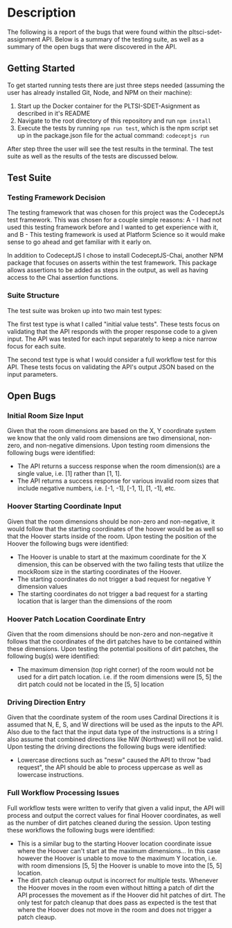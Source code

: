 # Description
The following is a report of the bugs that were found within the pltsci-sdet-assignment API.
Below is a summary of the testing suite, as well as a summary of the open bugs that were discovered in the API.

## Getting Started
To get started running tests there are just three steps needed (assuming the user has already installed Git, Node, and NPM on their machine):

1. Start up the Docker container for the PLTSI-SDET-Asignment as described in it's README
2. Navigate to the root directory of this repository and run `npm install`
3. Execute the tests by running `npm run test`, which is the npm script set up in the package.json file for the actual command: `codeceptjs run`

After step three the user will see the test results in the terminal. The test suite as well as the results of the tests are discussed below.

## Test Suite
### Testing Framework Decision
The testing framework that was chosen for this project was the CodeceptJs test framework. This was chosen for a couple simple reasons: A - I had not used this testing framework before and I wanted to get experience with it, and B - This testing framework is used at Platform Science so it would make sense to go ahead and get familiar with it early on.

In addition to CodeceptJS I chose to install CodeceptJS-Chai, another NPM package that focuses on asserts within the test framework. This package allows assertions to be added as steps in the output, as well as having access to the Chai assertion functions.

### Suite Structure
The test suite was broken up into two main test types:

The first test type is what I called "initial value tests". These tests focus on validating that the API responds with the proper response code to a given input. The API was tested for each input separately to keep a nice narrow focus for each suite. 

The second test type is what I would consider a full workflow test for this API. These tests focus on validating the API's output JSON based on the input parameters.

## Open Bugs

### Initial Room Size Input
Given that the room dimensions are based on the X, Y coordinate system we know that the only valid room dimensions are two dimensional, non-zero, and non-negative dimensions. Upon testing room dimensions the following bugs were identified:

- The API returns a success response when the room dimension(s) are a single value, i.e. [1] rather than [1, 1].
- The API returns a success response for various invalid room sizes that include negative numbers, i.e. [-1, -1], [-1, 1], [1, -1], etc.

### Hoover Starting Coordinate Input
Given that the room dimensions should be non-zero and non-negative, it would follow that the starting coordinates of the hoover would be as well so that the Hoover starts inside of the room. Upon testing the position of the Hoover the following bugs were identified:

- The Hoover is unable to start at the maximum coordinate for the X dimension, this can be observed with the two failing tests that utilize the mockRoom size in the starting coordinates of the Hoover.
- The starting coordinates do not trigger a bad request for negative Y dimension values
- The starting coordinates do not trigger a bad request for a starting location that is larger than the dimensions of the room

### Hoover Patch Location Coordinate Entry
Given that the room dimensions should be non-zero and non-negative it follows that the coordinates of the dirt patches have to be contained within these dimensions. Upon testing the potential positions of dirt patches, the following bug(s) were identified:

- The maximum dimension (top right corner) of the room would not be used for a dirt patch location. i.e. if the room dimensions were [5, 5] the dirt patch could not be located in the [5, 5] location

### Driving Direction Entry
Given that the coordinate system of the room uses Cardinal Directions it is assumed that N, E, S, and W directions will be used as the inputs to the API. Also due to the fact that the input data type of the instructions is a string I also assume that combined directions like NW (Northwest) will not be valid. Upon testing the driving directions the following bugs were identified:

- Lowercase directions such as "nesw" caused the API to throw "bad request", the API should be able to process uppercase as well as lowercase instructions.

### Full Workflow Processing Issues
Full workflow tests were written to verify that given a valid input, the API will process and output the correct values for final Hoover coordinates, as well as the number of dirt patches cleaned during the session. Upon testing these workflows the following bugs were identified:

- This is a similar bug to the starting Hoover location coordinate issue where the Hoover can't start at the maximum dimensions... In this case however the Hoover is unable to move to the maximum Y location, i.e. with room dimensions [5, 5] the Hoover is unable to move into the [5, 5] location.
- The dirt patch cleanup output is incorrect for multiple tests. Whenever the Hoover moves in the room even without hitting a patch of dirt the API processes the movement as if the Hoover did hit patches of dirt. The only test for patch cleanup that does pass as expected is the test that where the Hoover does not move in the room and does not trigger a patch cleaup.